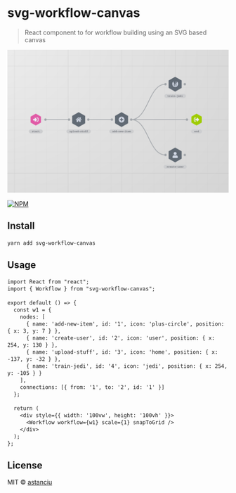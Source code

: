 # svg-workflow-canvas

> React component to for workflow building using an SVG based canvas

![Alt text](/images/image.png?1 "Optional Title")

[![NPM](https://img.shields.io/npm/v/svg-workflow-canvas.svg)](https://www.npmjs.com/package/svg-workflow-canvas)

## Install

```bash
yarn add svg-workflow-canvas

 ```

## Usage

```tsx
import React from "react";
import { Workflow } from "svg-workflow-canvas";

export default () => {
  const w1 = {
    nodes: [
      { name: 'add-new-item', id: '1', icon: 'plus-circle', position: { x: 3, y: 7 } },
      { name: 'create-user', id: '2', icon: 'user', position: { x: 254, y: 130 } },
      { name: 'upload-stuff', id: '3', icon: 'home', position: { x: -137, y: -32 } },
      { name: 'train-jedi', id: '4', icon: 'jedi', position: { x: 254, y: -105 } }
    ],
    connections: [{ from: '1', to: '2', id: '1' }]
  };

  return (
    <div style={{ width: '100vw', height: '100vh' }}>
      <Workflow workflow={w1} scale={1} snapToGrid />
    </div>
  );
};

```

## License

MIT © [astanciu](https://github.com/astanciu)
